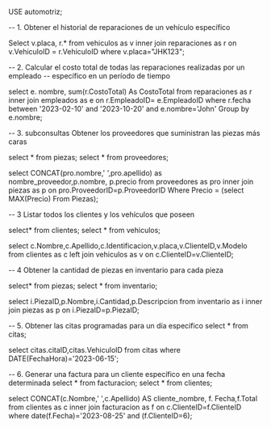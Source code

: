 USE automotriz;

-- 1. Obtener el historial de reparaciones de un vehículo específico

Select v.placa, r.*
from vehiculos as v inner join reparaciones as r on v.VehiculoID = r.VehiculoID
where v.placa="JHK123";

-- 2. Calcular el costo total de todas las reparaciones realizadas por un empleado
-- específico en un período de tiempo

select e. nombre, sum(r.CostoTotal) As CostoTotal
from reparaciones as r inner join empleados as e on r.EmpleadoID= e.EmpleadoID
where r.fecha between '2023-02-10' and '2023-10-20' and e.nombre='John'
Group by e.nombre;
 
 -- 3. subconsultas  Obtener los proveedores que suministran las piezas más caras
 
 select * from piezas;
 select * from proveedores;
 
 select CONCAT(pro.nombre,' ',pro.apellido) as nombre_proveedor,p.nombre, p.precio 
 from proveedores as pro 
 inner join piezas as p on pro.ProveedorID=p.ProveedorID
 Where Precio = (select MAX(Precio) From Piezas);
 
 -- 3 Listar todos los clientes y los vehículos que poseen
 
 select* from clientes;
 select * from vehiculos;
 
 select c.Nombre,c.Apellido,c.Identificacion,v.placa,v.ClienteID,v.Modelo
 from clientes as c left join vehiculos as v on c.ClienteID=v.ClienteID;
 
 -- 4 Obtener la cantidad de piezas en inventario para cada pieza
 
 select* from piezas;
 select * from inventario;
 
 select i.PiezaID,p.Nombre,i.Cantidad,p.Descripcion
  from  inventario as i inner join piezas as p on i.PiezaID=p.PiezaID;
  
-- 5. Obtener las citas programadas para un día específico
 select * from citas;
 
 select citas.citaID,citas.VehiculoID from citas
 where DATE(FechaHora)='2023-06-15';
 
 -- 6. Generar una factura para un cliente específico en una fecha determinada
 select * from facturacion;
 select * from clientes;
 
 select CONCAT(c.Nombre,' ',c.Apellido) AS cliente_nombre, f. Fecha,f.Total
 from clientes as c inner join facturacion as f on c.ClienteID=f.ClienteID
 where date(f.Fecha)='2023-08-25' and (f.ClienteID=6);
 
 
 

